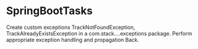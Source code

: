 # SpringBootTasks
Create custom exceptions TrackNotFoundException, TrackAlreadyExistsException in a
com.stack....exceptions package. Perform appropriate exception handling and propagation
Back.
